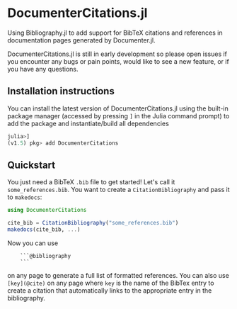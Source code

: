 # DocumenterCitations.jl
Using Bibliography.jl to add support for BibTeX citations and references in documentation pages generated by Documenter.jl.

DocumenterCitations.jl is still in early development so please open issues if you encounter any bugs or pain points, would like
to see a new feature, or if you have any questions.

## Installation instructions

You can install the latest version of DocumenterCitations.jl using the built-in package manager (accessed by pressing `]` in the
Julia command prompt) to add the package and instantiate/build all dependencies

```julia
julia>]
(v1.5) pkg> add DocumenterCitations
```

## Quickstart

You just need a BibTeX `.bib` file to get started! Let's call it `some_references.bib`. You want to create a `CitationBibliography`
and pass it to `makedocs`:

```julia
using DocumenterCitations

cite_bib = CitationBibliography("some_references.bib")
makedocs(cite_bib, ...)
```

Now you can use

```
    ```@bibliography
    ```
```

on any page to generate a full list of formatted references. You can also use `[key](@cite)` on any page where `key` is the name of
the BibTex entry to create a citation that automatically links to the appropriate entry in the bibliography.
